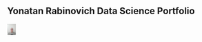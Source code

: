 ## Yonatan Rabinovich Data Science Portfolio

<img src="Yonatan.jpg" alt="drawing" style="width:20px;"/>
